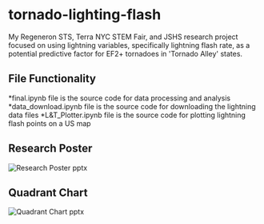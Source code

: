 # tornado-lighting-flash
My Regeneron STS, Terra NYC STEM Fair, and JSHS research project focused on using lightning variables, specifically lightning flash rate, as a potential predictive factor for EF2+ tornadoes in 'Tornado Alley' states.

## File Functionality
*final.ipynb file is the source code for data processing and analysis
*data_download.ipynb file is the source code for downloading the lightning data files
*L&T_Plotter.ipynb file is the source code for plotting lightning flash points on a US map





## Research Poster
![Research Poster pptx](https://github.com/j1nge/tornado-lighting-flash/assets/70067413/19b90799-c7a4-4987-820d-b5c22469f60f)

## Quadrant Chart
![Quadrant Chart pptx](https://github.com/j1nge/tornado-lighting-flash/assets/70067413/9dca7d5d-8571-4380-935b-51bc060d5ab9)
